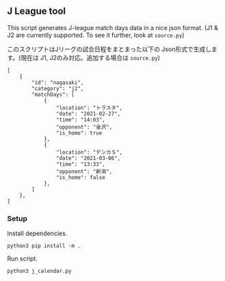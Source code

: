 ## J League tool

This script generates J-league match days data in a nice json format. (J1 & J2 are currently supported. To see it further, look at `source.py`)

このスクリプトはJリーグの試合日程をまとまった以下の Json形式で生成します。(現在は J1, J2のみ対応。追加する場合は `source.py`)


```
[
    {
        "id": "nagasaki",
        "category": "j2",
        "matchDays": [
            {
                "location": "トラスタ",
                "date": "2021-02-27",
                "time": "14:03",
                "opponent": "金沢",
                "is_home": true
            },
            {
                "location": "デンカＳ",
                "date": "2021-03-06",
                "time": "13:33",
                "opponent": "新潟",
                "is_home": false
            },
        ]
    },
]
```

### Setup
Install dependencies. 

```
python3 pip install -m . 
```

Run script.
```
python3 j_calendar.py
```

